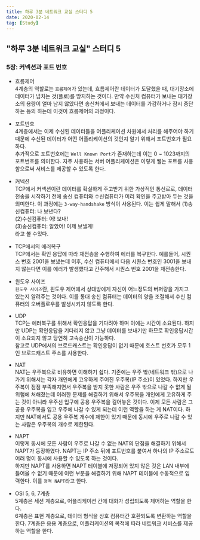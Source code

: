 ```yaml
---
title: 하루 3분 네트워크 교실 스터디 5
date: 2020-02-14
tag: [Study]
---
```


## "하루 3분 네트워크 교실" 스터디 5

### 5장: 커넥션과 포트 번호

- 흐름제어  
  4계층의 역할로는 `흐름제어`가 있는데, 흐름제어란 데이터가 도달했을 때, 대기장소에 데이터가 넘치는 것(플로)를 방지하는 것이다. 만약 수신처 컴퓨터가 보내는 대기장소의 용량이 얼마 남지 않았다면 송신처에서 보내는 데이터를 가감하거나 잠시 중단하는 등의 하는데 이것이 흐름제어의 과정이다.

- 포트번호  
  4계층에서는 이제 수신된 데이터들을 어플리케이션 차원에서 처리를 해주어야 하기 때문에 수신된 데이터가 어떤 어플리케이션의 것인지 알기 위해서 포트번호가 필요하다.  
  추가적으로 포트번호에는 `Well Known Port`가 존재하는데 이는 0 ~ 1023까지의 포트번호를 의미한다. 자주 사용하는 서버 어플리케이션은 이렇게 웰논 포트를 사용함으로써 서비스를 제공할 수 있도록 한다.

- 커넥션  
  TCP에서 커넥션이란 데이터를 확실하게 주고받기 위한 가상적인 통신로로, 데이터 전송을 시작하기 전에 송신 컴퓨터와 수신컴퓨터가 미리 확인을 주고받아 두는 것을 의미한다. 이 과정에는 `3-way-handshake` 방식이 사용된다. 이는 쉽게 말해서 (1)송신컴퓨터: 나 보낸다?  
  (2)수신컴퓨터: 어! 보내!  
  (3)송신컴퓨터: 알았어! 이제 보낼게!  
  라고 볼 수있다.

- TCP에서의 에러복구  
  TCP에서는 확인 응답에 따라 재전송을 수행하여 에러를 복구한다. 예를들어, 시퀀스 번호 2001을 보냈는데 이후, 수신 컴퓨터에서 다음 시퀀스 번호인 3001을 보내지 않는다면 이를 에러가 발생헀다고 간주해서 시퀀스 번호 2001을 재전송한다.

- 윈도우 사이즈  
  `윈도우 사이즈`란, 윈도우 제어에서 상대방에게 자신이 어느정도의 버퍼량을 가지고 있는지 알려주는 것이다. 이를 통대 송신 컴퓨터는 데이터의 양을 조절해서 수신 컴퓨터의 오버플로우를 발생시키지 않도록 한다.

- UDP  
  TCP는 에러복구를 위해서 확인응답을 기다려야 하며 이에는 시간이 소요된다. 하지만 UDP는 확인응답을 기다리지 않고 그냥 데이터를 보내기만 하므로 확인응답시간이 소요되지 않고 당연히 고속송신이 가능하다.  
  참고로 UDP에서의 브로드캐스트는 확인응답이 없기 때문에 호스트 번호가 모두 1인 브로드캐스트 주소를 사용한다.

- NAT  
  NAT는 우주복으로 비유하면 이해하기 쉽다. 기존에는 우주 밖(네트워크 밖)으로 나가기 위해서는 각자 개인에게 고유하게 주어진 우주복(IP 주소)이 있었다. 하지만 우주복이 점점 부족해지면서 우주복을 받지 못한 사람은 우주 밖으로 나갈 수 없게 될 위험에 처해졌는데 이러한 문제를 해결하기 위해서 우주복을 개인에게 고유하게 주는 것이 아니라 우주선 입구에 공용 우주복을 걸어놓은 것이다. 이제 모든 사람은 그 공용 우주복을 입고 우주에 나갈 수 있게 되는데 이런 역할을 하는 게 NAT이다.
  하지만 NAT에서도 공용 우주복 개수에 제한이 있기 때문에 동시에 우주로 나갈 수 있는 사람은 우주복의 개수로 제한된다.

- NAPT  
  이렇게 동시에 모든 사람이 우주로 나갈 수 없는 NAT의 단점을 해결하기 위해서 NAPT가 등장하였다. NAPT는 IP 주소 뒤에 포트번호를 붙여서 하나의 IP 주소로도 여러 명이 동시에 사용할 수 있도록 하는 것이다.  
  하지만 NAPT를 사용하면 NAPT 테이블에 저장되어 있지 않은 것은 LAN 내부에 들어올 수 없기 때문에 이런 부분을 해결하기 위해 NAPT 테이블에 수동적으로 입력한다. 이를 `정적 NAPT`라고 한다.

- OSI 5, 6, 7계층  
  5계층은 세션 계층으로, 어플리케이션 간에 대화가 성립되도록 제어하는 역할을 한다.  
  6계층은 표현 계층으로, 데이터 형식을 상호 컴퓨터간 호환되도록 변환하는 역할을 한다.
  7계층은 응용 계층으로, 어플리케이션의 목적에 따라 네트워크 서비스를 제공하는 역할을 한다.